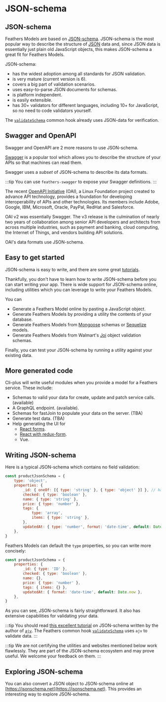 # JSON-schema

## JSON-schema

Feathers Models are based on [JSON-schema](http://json-schema.org/).
JSON-schema is the most popular way to describe the structure of
[JSON](https://en.wikipedia.org/wiki/JSON)
data and, since JSON data is essentially just plain old JavaScript objects,
this makes JSON-schema a great fit for Feathers Models.

JSON-schema:

- has the widest adoption among all standards for JSON validation.
- is very mature (current version is 6).
- covers a big part of validation scenarios.
- uses easy-to-parse JSON documents for schemas.
- is platform independent.
- is easily extensible.
- has 30+ validators for different languages, including 10+ for JavaScript,
so no need to code validators yourself.

The [`validateSchema`](https://feathers-plus.github.io/v1/feathers-hooks-common/index.html#validateSchema)
common hook already uses JSON-data for verification.

## Swagger and OpenAPI

Swagger and OpenAPI are 2 more reasons to use JSON-schema.

[Swagger](https://swagger.io/)
is a popular tool which allows you to describe the structure of your APIs
so that machines can read them.

Swagger uses a *subset* of JSON-schema to describe its data formats.

:::tip
You can use `feathers-swagger` to expose your Swagger definitions.
:::

The recent [OpenAPI Initiative](https://www.openapis.org/blog/2017/07/26/the-oai-announces-the-openapi-specification-3-0-0#)
(OAI), a Linux Foundation project created to advance API technology,
provides a foundation for developing interoperability of APIs and other technologies.
Its members include Adobe, Google, IBM, Microsoft, Oracle, PayPal, RedHat and Salesforce.

OAI v2 was essentially Swagger.
The v3 release is the culmination of nearly two years of collaboration among senior API developers
and architects from across multiple industries, such as payment and banking, cloud computing,
the Internet of Things, and vendors building API solutions.

OAI's data formats use JSON-schema.


## Easy to get started

JSON-schema is easy to write, and there are some great
[tutorials](https://code.tutsplus.com/tutorials/validating-data-with-json-schema-part-1--cms-25343).

Thankfully, you don't have to learn how to write JSON-schema before you can start writing your app.
There is wide support for JSON-schema online, including utilities which you can leverage to write your Feathers Models.

You can
- Generate a Feathers Model online by pasting a JavaScript object.
- Generate Feathers Models by providing a utility the contents of your database.
- Generate Feathers Models from
[Mongoose](http://mongoosejs.com/docs/schematypes.html) schemas or
[Sequelize](http://docs.sequelizejs.com/class/lib/model.js~Model.html) models.
- Generate Feathers Models from Walmart's [Joi](https://github.com/hapijs/joi)
object validation schemas.

Finally, you can test your JSON-schema by running a utility against your existing data.

## More generated code

Cli-plus will write useful modules when you provide a model for a Feathers service.
These include:
- Schemas to valid your data for create, update and patch service calls. (available)
- A GraphQL endpoint. (available).
- Schemas for fastJoin to populate your data on the server. (TBA)
- Generate test data. (TBA)
- Help generating the UI for
  - [React forms](https://github.com/mozilla-services/react-jsonschema-form).
  - [React with redux-form](https://limenius.github.io/liform-react/#/).
  - Vue.


## Writing JSON-schema

Here is a typical JSON-schema which contains no field validation:
```javascript
const productJsonSchema = {
    type: 'object',
    properties: {
        _id: { oneOf: [{ type: 'string' }, { type: 'object' }] }, // handle both MongoDB and NeDB
        checked: { type: 'boolean' },
        name: { type: 'string' },
        price: { type: 'number' },
        tags: {
            type: 'array',
            items: { type: 'string' },
        },
        updatedAt: { type: 'number', format: 'date-time', default: Date.now },
    },
}
```

Feathers Models can default the `type` properties, so you can write more concisely:
```javascript
const productJsonSchema = {
    properties: {
        _id: { type: 'ID' },
        checked: { type: 'boolean' },
        name: {},
        price: { type: 'number' },
        tags: { items: {} },
        updatedAt: { format: 'date-time', default: Date.now },
    },
}
```

As you can see, JSON-schema is fairly straightforward.
It also has extensive capabilities for validating your data.

:::tip
You should read
[this excellent tutorial](https://code.tutsplus.com/tutorials/validating-data-with-json-schema-part-1--cms-25343)
on JSON-schema written by the author of
[`ajv`](https://github.com/epoberezkin/ajv).
The Feathers common hook
[`validateSchema`](../../api/hooks-common#validateSchema.md)
uses `ajv` to validate data.
:::

:::tip
We are not certifying the utilities and websites mentioned below work flawlessly.
They are part of the JSON-schema ecosystem and may prove useful.
We welcome your feedback on them.
:::

## Exploring JSON-schema

You can also convert a JSON object to JSON-schema online at
[https://jsonschema.net](https://jsonschema.net).
This provides an interesting way to explore JSON-schema.

<collapse-image hidden title="Exploring page 1" url="/assets/json-schema/online-1.jpg" />

The first thing to do is change `ID Type` from `Relative` to `None`,
followed by clicking `Generate Schema`.

<collapse-image hidden title="Exploring page 2" url="/assets/json-schema/online-2.jpg" />

The `type` of each JSON data property is specified in the JSON-schema.
The `tags` array is typed as an `array` with its `items`, i.e. elements, typed as `string`.

You can play around with the input JSON, seeing how your changes affect the JSON-schema.

### Exploring global options

You can control options for the conversion in the area below `Generate Schema`.
Enable `Number Options` and check `Use number, not integer`.

<collapse-image hidden title="Exploring Number Options 1" url="/assets/json-schema/online-3a.jpg" />

Followed by clicking `Generate Schema`.

<collapse-image hidden title="Exploring Number Options 2" url="/assets/json-schema/online-3b.jpg" />

You can see that `"type": "number"` is now used for all numeric values.

:::tip
Feathers Models should use `"type": "number"`.
:::

Now check the `Metadata` and `Show default attributes` boxes in `Global Options`,
followed by clicking `Generate Schema`.

<collapse-image hidden title="Exploring Global Options" url="/assets/json-schema/online-4.jpg" />

You can see how the JSON-schema grows in sophistication.

### Exploring field options

Refresh the page to get the original `https://jsonschema.net/#/editor` page.

Once again change `ID Type` from `Relative` to `None`,
followed by clicking `Generate Schema`.
This let's us back to our starting point.

<collapse-image hidden title="Exploring page 2" url="/assets/json-schema/online-2.jpg" />

Click the `Edit` icon to see options for each field in the JSON-schema.

<collapse-image hidden title="Exploring Field Options 1" url="/assets/json-schema/online-5a.jpg" />

In the `@optional tags <array>` panel, click the down arrow in the inner `@optional <string>` panel
to see all the options for the array `tags`.

<collapse-image hidden title="Exploring Field Options 2" url="/assets/json-schema/online-5b.jpg" />

- `Min items` to 1.
- `Max items` to 4.
- `Minimum length` to 2.
- `Maximum length` to 16 and **press the `tab` key to properly exit this input field.**

<collapse-image hidden title="Exploring Field Options 3" url="/assets/json-schema/online-5c.jpg" />

- Click the diskette/drive icon in the `@optional tags <array>` panel to save your changes.
- **Do not** click `Generate Schema`.
- Click the `Pretty` button at the top of the page.

<collapse-image hidden title="Exploring Field Options 4" url="/assets/json-schema/online-5d.jpg" />

You can see that validation rules have been added to the `tags` entry in the JSON-schema.

## Using existing data collections

Some records in a collection many differ from other records.
In one record a field may have a numeric value, while in another it may be `null`.
Some records may have fields which others do not.

Utilities exist to scan all the records in your collection
and produce a consolidated JSON-schema.
You may find these useful in some situations.

Here are two of them.

### [generate-schema](https://github.com/nijikokun/generate-schema)

<collapse-image title="generate-schema" url="/assets/json-schema/generate-schema-1.jpg" />
<collapse-image hidden title="generate-schema Example" url="/assets/json-schema/generate-schema-2.jpg" />

### [json-schema-generator](https://github.com/krg7880/json-schema-generator)

<collapse-image title="json-schema-generator" url="/assets/json-schema/json-schema-generator-1.jpg" />
<collapse-image hidden title="json-schema-generator Example" url="/assets/json-schema/json-schema-generator-2.jpg" />

## Using existing database schemas

If you have existing schemas
and you'd like to take advantage of the new features of Feathers Models,
there are utilities that will convert them into JSON-Schemas:

[`mongoose-schema-jsonschema`](https://github.com/DScheglov/mongoose-schema-jsonschema)
and [`mongoose-jsonschema`](https://www.npmjs.com/package/mongoose-jsonschema)
convert Mongoose schema to JSON-schema.

There are
[several utilities available](https://www.google.com/search?q=sequelize+to+json+schema&oq=sequelize+to+json+schema&aqs=chrome..69i57j0j69i60.5582j0j4&sourceid=chrome&ie=UTF-8)
available to convert Sequelize models.

Search for utilities for other databases.

## Verifying against JSON

Once you have your JSON-schema, you can check it acts as expected
by having it verify JSON which you know is valid by, for example,
using the [online JSON Schema Lint](https://jsonschemalint.com)
site.

Click the `Samples dropdown and choose `Sample draft-06 schema and valid document`.

<collapse-image hidden title="Lint Online 1" url="/assets/json-schema/lint-online-2.jpg" />

Or `Sample draft-06 schema and **invalid** document`.

<collapse-image hidden title="Lint Online 2" url="/assets/json-schema/lint-online-3.jpg" />

:::tip
You may have extracted your JSON from someplace and its hard to read.
You have a long JSON which is invalid --- someplace.
You may find [JSONLint](https://jsonlint.com/) useful to prettify and debug your JSON.
:::

## Linting you JSON-schema

How do you check your JSON-schema is valid?
Well every JSON-schema is itself a JSON object
and the official standards [JSON-schema org](http://json-schema.org/)
has meta-schemas which specify what JSON-schema should look like.

So you can download the [Meta-schemas](http://json-schema.org/documentation.html)
and use them to verify your JSON-schema, exactly the same way you'd use JSON-schema to verify JSON.

## Verifying against data collections

You can verify the compatibility of your JSON-schema and your data collection
by using the JSON-schema to verify your collection.

You can use the Feathers common hook
[`validateSchema`](../../api/hooks-common#validate-schema.md).
Or you may decide its more convenient to call
[`ajv`](https://github.com/epoberezkin/ajv)
directly.

## Verification in tests and build chains

You might some other ajv-based utilities useful.

[`grunt-jsonschema-ajv`](https://github.com/SignpostMarv/grunt-jsonschema-ajv)
is a [Grunt](https://en.wikipedia.org/wiki/Grunt_(software))
plugin for validating files against JSON Schema with ajv.

[`chai-ajv-json-schema`](https://github.com/peon374/chai-ajv-json-schema/blob/master/index.js)
purports to verify data using the `expect` syntax.

## $ref: Modularizing definitions

The field `createdAt` may be used in several schemas.
It would be advantageous to define its characteristics
-- such as its minLength and maxLength --
in one place rather than everywhere its used.

We can do this with the `$ref` keyword.
```json
// src/services/comment/comment.schema.js refers to an external property definition
{
  properties: {
    // ...
    createdAt: { $ref: 'common.json#/definitions/created_at'}
  }
}

// src/refs/common.json contains the definition
{
  "description": "Common JSON-schema definitions.",
  "definitions": {
    "created_at": {
      "description": "Creation date-time.",
      "example": "2018-01-01T01:01:01.001Z",
      "format": "date-time",
      "readOnly": true,
      "type": "string"
    },
  }
}

// src/services/comment/comment.validate.js will be generated with
const base = merge({},
  {
    properties: {
      createdAt: {
        description: "Creation date-time.",
        example: "2018-01-01T01:01:01.001Z",
        format: "date-time",
        readOnly: true,
        type: "string"
      }
    }
  },
);

// src/services/comment/comment.mongoose.js will be generated with
{
  createdAt: String
},
```

The definition of `createdAt` in common.json will be merged into the field in comment.schema.js.

You can create a $ref file like common.json with all the common elements in your app.
Should the need arise to change some, such as increasing the length of the `address` field,
you need change it in only one place, and then regenerate the project.

You can read about additional features of $ref in the
[JSON-schema tutorial](https://code.tutsplus.com/tutorials/validating-data-with-json-schema-part-2--cms-25640).


## Summary

The [online JSON-schema editor](https://jsonschema.net)
provides an easy introduction to JSON-schema,
as well as a useful generator of simple JSON-schema.

You will have to read the
[tutorial](https://code.tutsplus.com/tutorials/validating-data-with-json-schema-part-1--cms-25343)
sooner or later to understand how to add validation criteria.

There are also ways to generate your JSON-schema from your data,
and from existing database schemas.

Finally you can decide to check your JSON-schema against your existing data.

